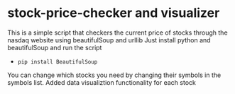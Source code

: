 # stock-price-checker and visualizer
This is a simple script that checkers the current price of stocks through the nasdaq website using beautifulSoup and urllib
Just install python and beautifulSoup and run the script
- `pip install BeautifulSoup`

You can change which stocks you need by changing their symbols in the symbols list.
Added data visualiztion functionality for each stock
